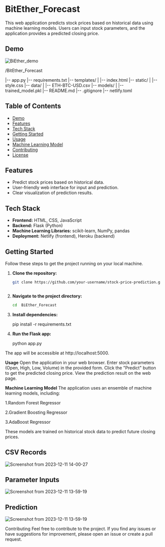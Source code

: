 # BitEther_Forecast


This web application predicts stock prices based on historical data using machine learning models. Users can input stock parameters, and the application provides a predicted closing price.

## Demo

![BiEther_demo](https://github.com/Gokulachalam/BitEther_Forecast/assets/89055461/0ba4c23d-9b4d-4d40-b3a1-b4aea4484941)




/BitEther_Forecast


|-- app.py
|-- requirements.txt
|-- templates/
|   |-- index.html
|-- static/
|   |-- style.css
|-- data/
|   |-- ETH-BTC-USD.csv
|-- models/
|   |-- trained_model.pkl
|-- README.md
|-- .gitignore
|-- netlify.toml






## Table of Contents
- [Demo](#demo)
- [Features](#features)
- [Tech Stack](#tech-stack)
- [Getting Started](#getting-started)
- [Usage](#usage)
- [Machine Learning Model](#machine-learning-model)
- [Contributing](#contributing)
- [License](#license)


## Features

- Predict stock prices based on historical data.
- User-friendly web interface for input and prediction.
- Clear visualization of prediction results.

## Tech Stack

- **Frontend:** HTML, CSS, JavaScript
- **Backend:** Flask (Python)
- **Machine Learning Libraries:** scikit-learn, NumPy, pandas
- **Deployment:** Netlify (frontend), Heroku (backend)

## Getting Started

Follow these steps to get the project running on your local machine.

1. **Clone the repository:**

   ```bash
   git clone https://github.com/your-username/stock-price-prediction.git



2. **Navigate to the project directory:**

   ```bash
   cd  BiEther_Forecast

3. **Install dependencies:**

   pip install -r requirements.txt


4. **Run the Flask app:**

   python app.py

The app will be accessible at http://localhost:5000.

**Usage**
Open the application in your web browser.
Enter stock parameters (Open, High, Low, Volume) in the provided form.
Click the "Predict" button to get the predicted closing price.
View the prediction result on the web page.


**Machine Learning Model**
The application uses an ensemble of machine learning models, including:

1.Random Forest Regressor


2.Gradient Boosting Regressor


3.AdaBoost Regressor

These models are trained on historical stock data to predict future closing prices.


## CSV Records


![Screenshot from 2023-12-11 14-00-27](https://github.com/Gokulachalam/BitEther_Forecast/assets/89055461/ae5b9316-c77d-444c-9b5e-a416168c9054)






## Parameter Inputs

![Screenshot from 2023-12-11 13-59-19](https://github.com/Gokulachalam/BitEther_Forecast/assets/89055461/c96a7a5e-d1b0-4661-8cb7-e67dd10cd0da)




## Prediction

![Screenshot from 2023-12-11 13-59-19](https://github.com/Gokulachalam/BitEther_Forecast/assets/89055461/ab58eb59-7d02-4c82-9b7c-429056c1698a)



Contributing
Feel free to contribute to the project. If you find any issues or have suggestions for improvement, please open an issue or create a pull request.


